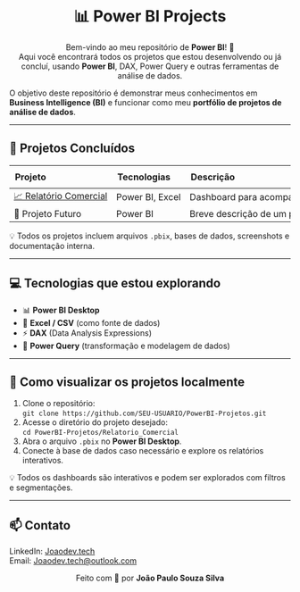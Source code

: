 <h1 align="center">📊 Power BI Projects</h1>

<p align="center">
Bem-vindo ao meu repositório de <b>Power BI</b>! 🚀<br>
Aqui você encontrará todos os projetos que estou desenvolvendo ou já concluí, usando <b>Power BI</b>, DAX, Power Query e outras ferramentas de análise de dados.
</p>

<p>
O objetivo deste repositório é demonstrar meus conhecimentos em <b>Business Intelligence (BI)</b> e funcionar como meu <b>portfólio de projetos de análise de dados</b>.
</p>

<hr>

<h2>🌟 Projetos Concluídos</h2>

<table style="width:100%; table-layout: fixed; border-collapse: collapse;">
  <thead>
    <tr>
      <th style="text-align:left; padding:10px; white-space: nowrap;">Projeto</th>
      <th style="text-align:left; padding:10px; white-space: nowrap;">Tecnologias</th>
      <th style="text-align:left; padding:10px; white-space: nowrap;">Descrição</th>
    </tr>
  </thead>
  <tbody>
    <tr>
      <td style="white-space: nowrap;"><a href="https://github.com/Joaodevtech/Power-BI/tree/main/Dashboard%20Comercial">📈 Relatório Comercial</a></td>
      <td style="white-space: nowrap;">Power BI, Excel</td>
      <td style="white-space: nowrap;">Dashboard para acompanhamento de vendas, faturamento e desempenho por produto, categoria e filial.</td>
    </tr>
    <tr>
      <td style="white-space: nowrap;">🚀 Projeto Futuro</td>
      <td style="white-space: nowrap;">Power BI</td>
      <td style="white-space: nowrap;">Breve descrição de um projeto em desenvolvimento.</td>
    </tr>
  </tbody>
</table>

<p>💡 Todos os projetos incluem arquivos <code>.pbix</code>, bases de dados, screenshots e documentação interna.</p>

<hr>

<h2>💻 Tecnologias que estou explorando</h2>
<ul>
  <li>📊 <b>Power BI Desktop</b></li>
  <li>📄 <b>Excel / CSV</b> (como fonte de dados)</li>
  <li>⚡ <b>DAX</b> (Data Analysis Expressions)</li>
  <li>🔄 <b>Power Query</b> (transformação e modelagem de dados)</li>
</ul>

<hr>

<h2>🚀 Como visualizar os projetos localmente</h2>
<ol>
  <li>Clone o repositório:<br>
    <code>git clone https://github.com/SEU-USUARIO/PowerBI-Projetos.git</code>
  </li>
  <li>Acesse o diretório do projeto desejado:<br>
    <code>cd PowerBI-Projetos/Relatorio_Comercial</code>
  </li>
  <li>Abra o arquivo <code>.pbix</code> no <b>Power BI Desktop</b>.</li>
  <li>Conecte à base de dados caso necessário e explore os relatórios interativos.</li>
</ol>

<p>💡 Todos os dashboards são interativos e podem ser explorados com filtros e segmentações.</p>

<hr>

<h2>📫 Contato</h2>
<p>
LinkedIn: <a href="https://www.linkedin.com/in/joaopaulodevtech">Joaodev.tech</a><br>
Email: <a href="mailto:joaodev.tech@outlook.com">Joaodev.tech@outlook.com</a>
</p>

<p align="center">Feito com 💙 por <b>João Paulo Souza Silva</b></p>
